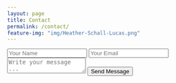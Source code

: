 ```yaml
---
layout: page
title: Contact
permalink: /contact/
feature-img: "img/Heather-Schall-Lucas.png"
---
```





<form action="https://getsimpleform.com/messages?form_api_token=830f1b33ae1ede3523fe0ee8641f45df" method="post">
  <!-- the redirect_to is optional, the form will redirect to the referrer on submission -->
<input type='hidden' name='redirect_to' value='https://heatherlucas.net/thank-you/' />
  <input type='text' name='name' placeholder='Your Name' />
  <input type='email' name='email' placeholder='Your Email' />
  <textarea name='message' placeholder='Write your message ...'></textarea>
  <input type='submit' value='Send Message' />
</form>
